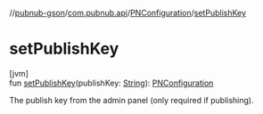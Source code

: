 //[pubnub-gson](../../../index.md)/[com.pubnub.api](../index.md)/[PNConfiguration](index.md)/[setPublishKey](set-publish-key.md)

# setPublishKey

[jvm]\
fun [setPublishKey](set-publish-key.md)(publishKey: [String](https://kotlinlang.org/api/latest/jvm/stdlib/kotlin/-string/index.html)): [PNConfiguration](index.md)

The publish key from the admin panel (only required if publishing).
